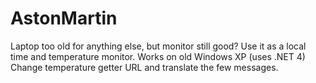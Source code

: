 AstonMartin
===========
Laptop too old for anything else, but monitor still good? Use it as a local time and temperature monitor.
Works on old Windows XP (uses .NET 4)
Change temperature getter URL and translate the few messages.
